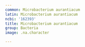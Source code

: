 ```yaml
---
common: Microbacterium aurantiacum
latin: Microbacterium aurantiacum
ncbi: '162393'
title: Microbacterium aurantiacum
group: Bacteria
image: .na.character

---
```

